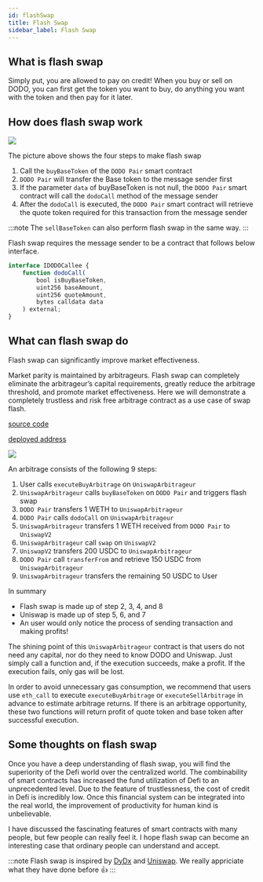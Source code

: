 ```yaml
---
id: flashSwap
title: Flash Swap
sidebar_label: Flash Swap
---
```


## What is flash swap

Simply put, you are allowed to pay on credit! When you buy or sell on DODO, you can first get the token you want to buy, do anything you want with the token and then pay for it later.

## How does flash swap work

![](https://dodoex.github.io/docs/img/dodo_flash_swap.jpeg)

The picture above shows the four steps to make flash swap

1.  Call the `buyBaseToken` of the `DODO Pair` smart contract
2.  `DODO Pair` will transfer the Base token to the message sender first
3.  If the parameter `data` of buyBaseToken is not null, the `DODO Pair` smart contract will call the `dodoCall` method of the message sender
4.  After the `dodoCall` is executed, the `DODO Pair` smart contract will retrieve the quote token required for this transaction from the message sender

:::note
The `sellBaseToken` can also perform flash swap in the same way.
:::

Flash swap requires the message sender to be a contract that follows below interface.

```javascript
interface IDODOCallee {
    function dodoCall(
        bool isBuyBaseToken,
        uint256 baseAmount,
        uint256 quoteAmount,
        bytes calldata data
    ) external;
}
```

## What can flash swap do

Flash swap can significantly improve market effectiveness.

Market parity is maintained by arbitrageurs. Flash swap can completely eliminate the arbitrageur’s capital requirements, greatly reduce the arbitrage threshold, and promote market effectiveness. Here we will demonstrate a completely trustless and risk free arbitrage contract as a use case of swap flash.

[source code](https://github.com/DODOEX/dodo-smart-contract/blob/master/contracts/helper/UniswapArbitrageur.sol)

[deployed address](https://etherscan.io/address/0xbf90b54cc00ceeaa93db1f6a54a01e3fe9ed4422)

![](https://dodoex.github.io/docs/img/dodo_one_click_arbitrage.jpeg)

An arbitrage consists of the following 9 steps:

1.  User calls `executeBuyArbitrage` on `UniswapArbitrageur`
2.  `UniswapArbitrageur` calls `buyBaseToken` on `DODO Pair` and triggers flash swap
3.  `DODO Pair` transfers 1 WETH to `UniswapArbitrageur`
4.  `DODO Pair` calls `dodoCall` on `UniswapArbitrageur`
5.  `UniswapArbitrageur` transfers 1 WETH received from `DODO Pair` to `UniswapV2`
6.  `UniswapArbitrageur` call `swap` on `UniswapV2`
7.  `UniswapV2` transfers 200 USDC to `UniswapArbitrageur`
8.  `DODO Pair` call `transferFrom` and retrieve 150 USDC from `UniswapArbitrageur`
9.  `UniswapArbitrageur` transfers the remaining 50 USDC to User

In summary

- Flash swap is made up of step 2, 3, 4, and 8
- Uniswap is made up of step 5, 6, and 7
- An user would only notice the process of sending transaction and making profits!

The shining point of this `UniswapArbitrageur` contract is that users do not need any capital, nor do they need to know DODO and Uniswap. Just simply call a function and, if the execution succeeds, make a profit. If the execution fails, only gas will be lost.

In order to avoid unnecessary gas consumption, we recommend that users use `eth_call` to execute `executeBuyArbitrage` or `executeSellArbitrage` in advance to estimate arbitrage returns. If there is an arbitrage opportunity, these two functions will return profit of quote token and base token after successful execution.

## Some thoughts on flash swap

Once you have a deep understanding of flash swap, you will find the superiority of the Defi world over the centralized world. The combinability of smart contracts has increased the fund utilization of Defi to an unprecedented level. Due to the feature of trustlessness, the cost of credit in Defi is incredibly low. Once this financial system can be integrated into the real world, the improvement of productivity for human kind is unbelievable.

I have discussed the fascinating features of smart contracts with many people, but few people can really feel it. I hope flash swap can become an interesting case that ordinary people can understand and accept.

:::note
Flash swap is inspired by [DyDx](https://dydx.exchange/) and [Uniswap](https://uniswap.org/docs/v2/core-concepts/flash-swaps). We really appriciate what they have done before 👍
:::
